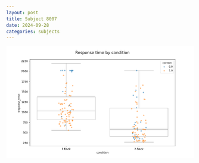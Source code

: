 ```yaml
---
layout: post
title: Subject 8007
date: 2024-09-28
categories: subjects
---
```


![](data/8007/run-1/8007_response_time_by_condition.png)
